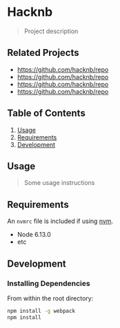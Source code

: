# Hacknb

> Project description

## Related Projects

  - https://github.com/hacknb/repo
  - https://github.com/hacknb/repo
  - https://github.com/hacknb/repo
  - https://github.com/hacknb/repo

## Table of Contents

1. [Usage](#Usage)
1. [Requirements](#requirements)
1. [Development](#development)

## Usage

> Some usage instructions

## Requirements

An `nvmrc` file is included if using [nvm](https://github.com/creationix/nvm).

- Node 6.13.0
- etc

## Development

### Installing Dependencies

From within the root directory:

```sh
npm install -g webpack
npm install
```

